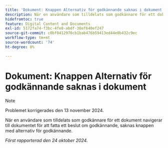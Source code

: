 ```yaml
---
title: 'Dokument: Knappen Alternativ för godkännande saknas i dokument'
description: När en användare som tilldelats som godkännare för ett dokument navigerar till dokumentet för att fatta ett beslut om godkännande, saknas knappen med alternativ för godkännande.
hidefromtoc: true
feature: Digital Content and Documents
exl-id: 5172fa74-f3bc-4fe0-abdf-30ef640ef247
source-git-commit: c0bf0412970cb1bab476b59413ed44e0b432c9ec
workflow-type: tm+mt
source-wordcount: '74'
ht-degree: 0%

---
```


# Dokument: Knappen Alternativ för godkännande saknas i dokument

>[!NOTE]
>
>Problemet korrigerades den 13 november 2024.

När en användare som tilldelats som godkännare för ett dokument navigerar till dokumentet för att fatta ett beslut om godkännande, saknas knappen med alternativ för godkännande.

_Först rapporterad den 24 oktober 2024._

